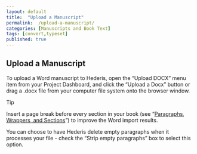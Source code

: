 ```yaml
---
layout: default
title:  "Upload a Manuscript"
permalink:  /upload-a-manuscript/
categories: [Manuscripts and Book Text]
tags: [convert,typeset]
published: true
---
```


<section data-type="chapter" class="hsecchapter" data-hederis-type="hsecchapter" id="upload-a-manuscript" data-pi-attrs="id: upload-a-manuscript; data-tags: convert,typeset;" role="doc-chapter" data-tags="convert,typeset" data-author-name=" " data-book-title=" " title="Upload a Manuscript"><h1 data-hederis-type="hblkchaptitle" class="hblkchaptitle" id="p5Fd2DBfN">Upload a Manuscript</h1>
    <p class="hblkp" data-hederis-type="hblkp" id="pM7TPVgue">To upload a Word manuscript to Hederis, open the &#8220;Upload DOCX&#8221; menu item from your Project Dashboard, and click the &#8220;Upload a Docx&#8221; button or drag a .docx file from your computer file system onto the browser window.</p>
    <aside class="hwprbox box" data-hederis-type="hwprbox" id="pdc9S0IoZ" data-type="sidebar"><p class="hblktype" data-hederis-type="hblktype" id="pUW6xmRSn">Tip</p>
    <p class="hblkp" data-hederis-type="hblkp" id="pkcq9IZcf">Insert a page break before every section in your book (see &#8220;<a href="{% post_url 2019-10-21-15-ParagraphsWrappersSectionsandInlines %}" id="pKezn7nR4"><span class="Hyperlink" id="p3SekMDqq">Paragraphs, Wrappers, and Sections</span></a>&#8221;) to improve the Word import results.</p>
    </aside>
    <p class="hblkp" data-hederis-type="hblkp" id="pZzll2izP">You can choose to have Hederis delete empty paragraphs when it processes your file - check the &#8220;Strip empty paragraphs&#8221; box to select this option.</p>
    </section>
    